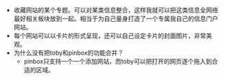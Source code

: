 - 收藏网站的某个专题。可以对某类信息整合，这样我就可以把这类信息全网络最好相关板块放到一起。相当于为自己量身打造了一个专属我自己的信息门户网站。
- 每个网站可以以卡片的形式呈现，还可以自己设定卡片的封面图片，非常美观。
- 为什么没有把toby和pinbox的功能合并？
    - pinbox只支持一个一个添加网站，而toby可以把打开的网页逐个拖入到合适的区域。
